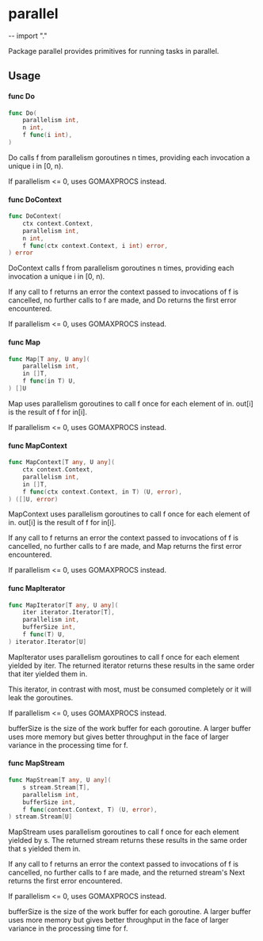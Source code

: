 # parallel
--
    import "."

Package parallel provides primitives for running tasks in parallel.

## Usage

#### func  Do

```go
func Do(
	parallelism int,
	n int,
	f func(i int),
)
```
Do calls f from parallelism goroutines n times, providing each invocation a
unique i in [0, n).

If parallelism <= 0, uses GOMAXPROCS instead.

#### func  DoContext

```go
func DoContext(
	ctx context.Context,
	parallelism int,
	n int,
	f func(ctx context.Context, i int) error,
) error
```
DoContext calls f from parallelism goroutines n times, providing each invocation
a unique i in [0, n).

If any call to f returns an error the context passed to invocations of f is
cancelled, no further calls to f are made, and Do returns the first error
encountered.

If parallelism <= 0, uses GOMAXPROCS instead.

#### func  Map

```go
func Map[T any, U any](
	parallelism int,
	in []T,
	f func(in T) U,
) []U
```
Map uses parallelism goroutines to call f once for each element of in. out[i] is
the result of f for in[i].

If parallelism <= 0, uses GOMAXPROCS instead.

#### func  MapContext

```go
func MapContext[T any, U any](
	ctx context.Context,
	parallelism int,
	in []T,
	f func(ctx context.Context, in T) (U, error),
) ([]U, error)
```
MapContext uses parallelism goroutines to call f once for each element of in.
out[i] is the result of f for in[i].

If any call to f returns an error the context passed to invocations of f is
cancelled, no further calls to f are made, and Map returns the first error
encountered.

If parallelism <= 0, uses GOMAXPROCS instead.

#### func  MapIterator

```go
func MapIterator[T any, U any](
	iter iterator.Iterator[T],
	parallelism int,
	bufferSize int,
	f func(T) U,
) iterator.Iterator[U]
```
MapIterator uses parallelism goroutines to call f once for each element yielded
by iter. The returned iterator returns these results in the same order that iter
yielded them in.

This iterator, in contrast with most, must be consumed completely or it will
leak the goroutines.

If parallelism <= 0, uses GOMAXPROCS instead.

bufferSize is the size of the work buffer for each goroutine. A larger buffer
uses more memory but gives better throughput in the face of larger variance in
the processing time for f.

#### func  MapStream

```go
func MapStream[T any, U any](
	s stream.Stream[T],
	parallelism int,
	bufferSize int,
	f func(context.Context, T) (U, error),
) stream.Stream[U]
```
MapStream uses parallelism goroutines to call f once for each element yielded by
s. The returned stream returns these results in the same order that s yielded
them in.

If any call to f returns an error the context passed to invocations of f is
cancelled, no further calls to f are made, and the returned stream's Next
returns the first error encountered.

If parallelism <= 0, uses GOMAXPROCS instead.

bufferSize is the size of the work buffer for each goroutine. A larger buffer
uses more memory but gives better throughput in the face of larger variance in
the processing time for f.
